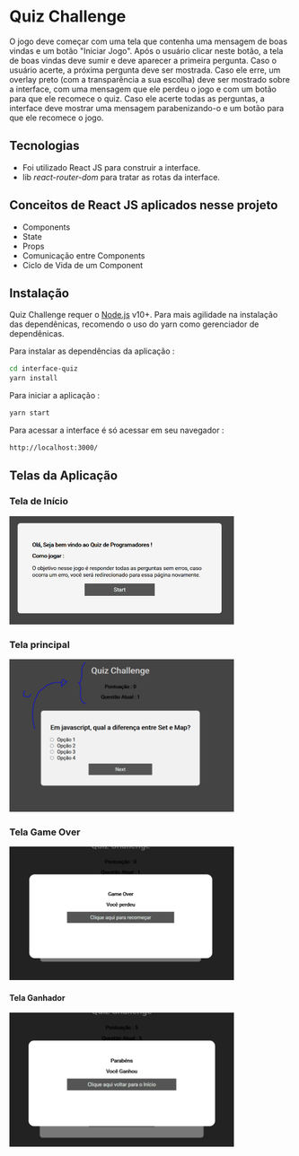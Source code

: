 # Quiz Challenge

O jogo deve começar com uma tela que contenha uma mensagem de boas vindas e um botão "Iniciar Jogo". Após o usuário clicar neste botão, a tela de boas vindas deve sumir e deve aparecer a primeira pergunta. Caso o usuário acerte, a próxima pergunta deve ser mostrada. Caso ele erre, um overlay preto (com a transparência a sua escolha) deve ser mostrado sobre a interface, com uma mensagem que ele perdeu o jogo e com um botão para que ele recomece o quiz. Caso ele acerte todas as perguntas, a interface deve mostrar uma mensagem parabenizando-o e um botão para que ele recomece o jogo.

## Tecnologias

- Foi utilizado React JS para construir a interface.
- lib *react-router-dom* para tratar as rotas da interface.

## Conceitos de React JS aplicados nesse projeto

- Components
- State
- Props
- Comunicação entre Components
- Ciclo de Vida de um Component

## Instalação

Quiz Challenge requer o [Node.js](https://nodejs.org/) v10+. Para mais agilidade na instalação das dependênicas, recomendo o uso do yarn como gerenciador de dependênicas.

Para instalar as dependências da aplicação :

```sh
cd interface-quiz
yarn install
```

Para iniciar a aplicação :

```sh
yarn start
```

Para acessar a interface é só acessar em seu navegador :

```sh
http://localhost:3000/
```

## Telas da Aplicação

### Tela de Início 
<img src="prints/tela1.png" alt="Tela 1" width="400"/>

### Tela principal
<img src="prints/tela2.png" alt="Tela 1" width="400"/>

### Tela Game Over
<img src="prints/tela3.png" alt="Tela 1" width="400"/>

#### Tela Ganhador
<img src="prints/tela4.png" alt="Tela 1" width="400"/>